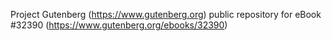 Project Gutenberg (https://www.gutenberg.org) public repository for eBook #32390 (https://www.gutenberg.org/ebooks/32390)
